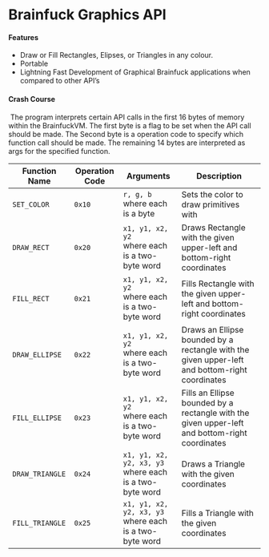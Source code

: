 # Brainfuck Graphics API

#### Features 

- Draw or Fill Rectangles, Elipses, or Triangles in any colour.
- Portable 
- Lightning Fast Development of Graphical Brainfuck applications when compared to other API’s 

#### Crash Course

​	The program interprets certain API calls in the first 16 bytes of memory within the BrainfuckVM. The first byte is a flag to be set when the API call should be made. The Second byte is a operation code to specify which function call should be made. The remaining 14 bytes are interpreted as args for the specified function. 

| Function Name   | Operation Code | Arguments                                                   | Description                                                  |
| --------------- | -------------- | ----------------------------------------------------------- | ------------------------------------------------------------ |
| `SET_COLOR`     | `0x10`         | `r, g, b` <br />where each is a byte                        | Sets the color to draw primitives with                       |
| `DRAW_RECT`     | `0x20`         | `x1, y1, x2, y2`<br />where each is a two-byte word         | Draws Rectangle with the given upper-left and bottom-right coordinates |
| `FILL_RECT`     | `0x21`         | `x1, y1, x2, y2`<br />where each is a two-byte word         | Fills Rectangle with the given upper-left and bottom-right coordinates |
| `DRAW_ELLIPSE`  | `0x22`         | `x1, y1, x2, y2`<br />where each is a two-byte word         | Draws an Ellipse bounded by a rectangle with the given upper-left and bottom-right coordinates |
| `FILL_ELLIPSE`  | `0x23`         | `x1, y1, x2, y2`<br />where each is a two-byte word         | Fills an Ellipse bounded by a rectangle with the given upper-left and bottom-right coordinates |
| `DRAW_TRIANGLE` | `0x24`         | `x1, y1, x2, y2, x3, y3`<br />where each is a two-byte word | Draws a Triangle with the given coordinates                  |
| `FILL_TRIANGLE` | `0x25`         | `x1, y1, x2, y2, x3, y3`<br />where each is a two-byte word | Fills a Triangle with the given coordinates                  |

